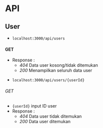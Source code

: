 # API

## User

* `localhost:3000/api/users`
#### GET
  - Response :
      - _404_ Data user kosong/tidak ditemukan
      - _200_ Menampilkan seluruh data user

* `localhost:3000/api/users/{userId}`
###### GET
  - `{userId}` input ID user
  - Response :
    - _404_ Data user tidak ditemukan
    - _200_ Data user ditemukan
